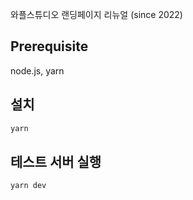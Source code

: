 와플스튜디오 랜딩페이지 리뉴얼 (since 2022)

## Prerequisite

node.js, yarn

## 설치
```bash
yarn
```

## 테스트 서버 실행

```bash
yarn dev
```